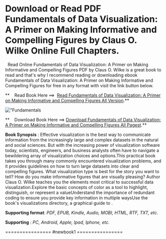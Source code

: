  **Download or Read PDF Fundamentals of Data Visualization: A Primer on Making Informative and Compelling Figures by Claus O. Wilke Online Full Chapters.**
==========================================================================================================================================================

  Read Online Fundamentals of Data Visualization: A Primer on Making Informative and Compelling Figures PDF by Claus O. Wilke is a great book to read and that's why I recommend reading or downloading ebook Fundamentals of Data Visualization: A Primer on Making Informative and Compelling Figures for free in any format with visit the link button below.

**    Read Book Here ==>  [Read Fundamentals of Data Visualization: A Primer on Making Informative and Compelling Figures All Version](https://newbookintheword.blogspot.com/id/1492031089).**

![\"Fundamentals](\"https://i.gr-assets.com/images/S/compressed.photo.goodreads.com/books/1553582051l/40014286.jpg\")

**    Download Book Here ==> [Download Fundamentals of Data Visualization: A Primer on Making Informative and Compelling Figures All Pagest](https://newbookintheword.blogspot.com/id/1492031089).**

**Book Synopsis** : Effective visualization is the best way to communicate information from the increasingly large and complex datasets in the natural and social sciences. But with the increasing power of visualization software today, scientists, engineers, and business analysts often have to navigate a bewildering array of visualization choices and options.This practical book takes you through many commonly encountered visualization problems, and it provides guidelines on how to turn large datasets into clear and compelling figures. What visualization type is best for the story you want to tell? How do you make informative figures that are visually pleasing? Author Claus O. Wilke teaches you the elements most critical to successful data visualization.Explore the basic concepts of color as a tool to highlight, distinguish, or represent a valueUnderstand the importance of redundant coding to ensure you provide key information in multiple waysUse the book's visualizations directory, a graphical guide to .

**Supporting format**: _PDF, EPUB, Kindle, Audio, MOBI, HTML, RTF, TXT, etc._

**Supporting** : _PC, Android, Apple, Ipad, Iphone, etc._

================ #newbook1 ================